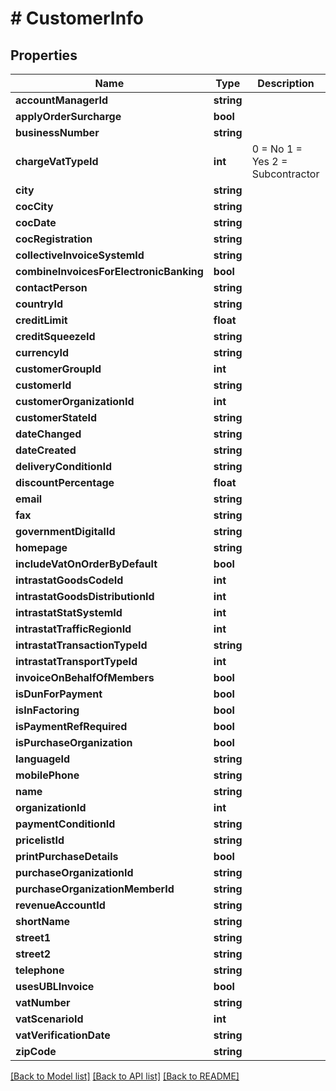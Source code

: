 # # CustomerInfo

## Properties

Name | Type | Description | Notes
------------ | ------------- | ------------- | -------------
**accountManagerId** | **string** |  | [optional] 
**applyOrderSurcharge** | **bool** |  | [optional] 
**businessNumber** | **string** |  | [optional] 
**chargeVatTypeId** | **int** | 0 &#x3D; No 1 &#x3D; Yes 2 &#x3D; Subcontractor | [optional] 
**city** | **string** |  | [optional] 
**cocCity** | **string** |  | [optional] 
**cocDate** | **string** |  | [optional] 
**cocRegistration** | **string** |  | [optional] 
**collectiveInvoiceSystemId** | **string** |  | [optional] 
**combineInvoicesForElectronicBanking** | **bool** |  | [optional] 
**contactPerson** | **string** |  | [optional] 
**countryId** | **string** |  | [optional] 
**creditLimit** | **float** |  | [optional] 
**creditSqueezeId** | **string** |  | [optional] 
**currencyId** | **string** |  | [optional] 
**customerGroupId** | **int** |  | [optional] 
**customerId** | **string** |  | [optional] 
**customerOrganizationId** | **int** |  | [optional] 
**customerStateId** | **string** |  | [optional] 
**dateChanged** | **string** |  | [optional] 
**dateCreated** | **string** |  | [optional] 
**deliveryConditionId** | **string** |  | [optional] 
**discountPercentage** | **float** |  | [optional] 
**email** | **string** |  | [optional] 
**fax** | **string** |  | [optional] 
**governmentDigitalId** | **string** |  | [optional] 
**homepage** | **string** |  | [optional] 
**includeVatOnOrderByDefault** | **bool** |  | [optional] 
**intrastatGoodsCodeId** | **int** |  | [optional] 
**intrastatGoodsDistributionId** | **int** |  | [optional] 
**intrastatStatSystemId** | **int** |  | [optional] 
**intrastatTrafficRegionId** | **int** |  | [optional] 
**intrastatTransactionTypeId** | **string** |  | [optional] 
**intrastatTransportTypeId** | **int** |  | [optional] 
**invoiceOnBehalfOfMembers** | **bool** |  | [optional] 
**isDunForPayment** | **bool** |  | [optional] 
**isInFactoring** | **bool** |  | [optional] 
**isPaymentRefRequired** | **bool** |  | [optional] 
**isPurchaseOrganization** | **bool** |  | [optional] 
**languageId** | **string** |  | [optional] 
**mobilePhone** | **string** |  | [optional] 
**name** | **string** |  | [optional] 
**organizationId** | **int** |  | [optional] 
**paymentConditionId** | **string** |  | [optional] 
**pricelistId** | **string** |  | [optional] 
**printPurchaseDetails** | **bool** |  | [optional] 
**purchaseOrganizationId** | **string** |  | [optional] 
**purchaseOrganizationMemberId** | **string** |  | [optional] 
**revenueAccountId** | **string** |  | [optional] 
**shortName** | **string** |  | [optional] 
**street1** | **string** |  | [optional] 
**street2** | **string** |  | [optional] 
**telephone** | **string** |  | [optional] 
**usesUBLInvoice** | **bool** |  | [optional] 
**vatNumber** | **string** |  | [optional] 
**vatScenarioId** | **int** |  | [optional] 
**vatVerificationDate** | **string** |  | [optional] 
**zipCode** | **string** |  | [optional] 

[[Back to Model list]](../../README.md#documentation-for-models) [[Back to API list]](../../README.md#documentation-for-api-endpoints) [[Back to README]](../../README.md)


